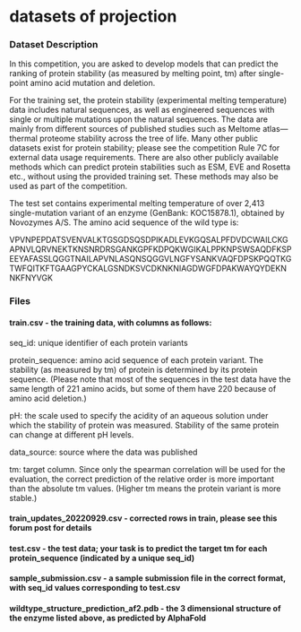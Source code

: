 # datasets of projection


### Dataset Description
In this competition, you are asked to develop models that can predict the ranking of protein stability (as measured by melting point, tm) after single-point amino acid mutation and deletion.

For the training set, the protein stability (experimental melting temperature) data includes natural sequences, as well as engineered sequences with single or multiple mutations upon the natural sequences. The data are mainly from different sources of published studies such as Meltome atlas—thermal proteome stability across the tree of life. Many other public datasets exist for protein stability; please see the competition Rule 7C for external data usage requirements. There are also other publicly available methods which can predict protein stabilities such as ESM, EVE and Rosetta etc., without using the provided training set. These methods may also be used as part of the competition.

The test set contains experimental melting temperature of over 2,413 single-mutation variant of an enzyme (GenBank: KOC15878.1), obtained by Novozymes A/S. The amino acid sequence of the wild type is:

VPVNPEPDATSVENVALKTGSGDSQSDPIKADLEVKGQSALPFDVDCWAILCKGAPNVLQRVNEKTKNSNRDRSGANKGPFKDPQKWGIKALPPKNPSWSAQDFKSPEEYAFASSLQGGTNAILAPVNLASQNSQGGVLNGFYSANKVAQFDPSKPQQTKGTWFQITKFTGAAGPYCKALGSNDKSVCDKNKNIAGDWGFDPAKWAYQYDEKNNKFNYVGK

### Files

#### train.csv - the training data, with columns as follows:
seq_id: unique identifier of each protein variants

protein_sequence: amino acid sequence of each protein variant. The stability (as measured by tm) of protein is determined by its protein sequence. (Please note that most of the sequences in the test data have the same length of 221 amino acids, but some of them have 220 because of amino acid deletion.)

pH: the scale used to specify the acidity of an aqueous solution under which the stability of protein was measured. Stability of the same protein can change at different pH levels.

data_source: source where the data was published

tm: target column. Since only the spearman correlation will be used for the evaluation, the correct prediction of the relative order is more important than the absolute tm values. (Higher tm means the protein variant is more stable.)

#### train_updates_20220929.csv - corrected rows in train, please see this forum post for details

#### test.csv - the test data; your task is to predict the target tm for each protein_sequence (indicated by a unique seq_id)

#### sample_submission.csv - a sample submission file in the correct format, with seq_id values corresponding to test.csv

#### wildtype_structure_prediction_af2.pdb - the 3 dimensional structure of the enzyme listed above, as predicted by AlphaFold
